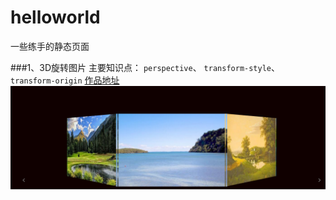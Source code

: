 # helloworld
一些练手的静态页面

###1、3D旋转图片
主要知识点： `perspective`、 `transform-style`、 `transform-origin`
[作品地址](https://littelfei.github.io/helloworld/3drotate.html "悬停显示")
<img src="image/3drotate.png" alt="3D旋转图片特效">


